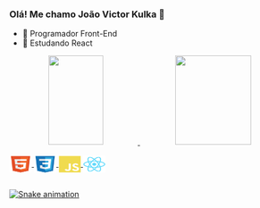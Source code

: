 ### Olá! Me chamo João Victor Kulka 👋

- 🔭 Programador Front-End
- 🌱 Estudando React

<div align="center">
  <a href="https://github.com/JvKulka">
  <img height="160em" width="44%" src="https://github-readme-stats.vercel.app/api?username=JvKulka&show_icons=true&theme=merko&include_all_commits=true&count_private=true"/>
  <img height="160em" width="52%" src="https://github-readme-stats.vercel.app/api/top-langs/?username=JvKulka&layout=compact&langs_count=7&theme=merko"/>
</div>
  
<div style="display: inline_block"><br>
  <img align="center" alt="Joao-HTML" height="30" width="40" src="https://raw.githubusercontent.com/devicons/devicon/master/icons/html5/html5-original.svg">
  <img align="center" alt="Joao-CSS" height="30" width="40" src="https://raw.githubusercontent.com/devicons/devicon/master/icons/css3/css3-original.svg">
  
  <img align="center" alt="Joao-Js" height="30" width="40" src="https://raw.githubusercontent.com/devicons/devicon/master/icons/javascript/javascript-plain.svg">
  <img align="center" alt="Joao-React" height="30" width="40" src="https://raw.githubusercontent.com/devicons/devicon/master/icons/react/react-original.svg">
</div>
  
  ##
  
  
![Snake animation](https://github.com/JvKulka/JvKulka/blob/output/github-contribution-grid-snake.svg)
 
